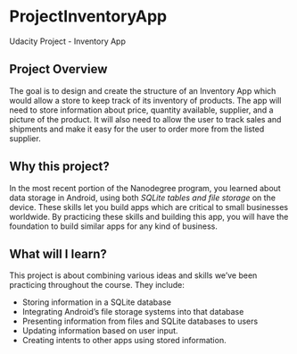 # ProjectInventoryApp
Udacity Project - Inventory App

Project Overview
----------
The goal is to design and create the structure of an Inventory App which would allow a store to 
keep track of its inventory of products. The app will need to store information about price, 
quantity available, supplier, and a picture of the product. It will also need to allow the user 
to track sales and shipments and make it easy for the user to order more from the listed supplier.

Why this project?
-----------
In the most recent portion of the Nanodegree program, you learned about data storage in Android, 
using both *SQLite tables and file storage* on the device. These skills let you build apps which 
are critical to small businesses worldwide. By practicing these skills and building this app, 
you will have the foundation to build similar apps for any kind of business.

## What will I Iearn?
This project is about combining various ideas and skills we’ve been practicing throughout the course. They include:

* Storing information in a SQLite database
* Integrating Android’s file storage systems into that database
* Presenting information from files and SQLite databases to users
* Updating information based on user input.
* Creating intents to other apps using stored information.
